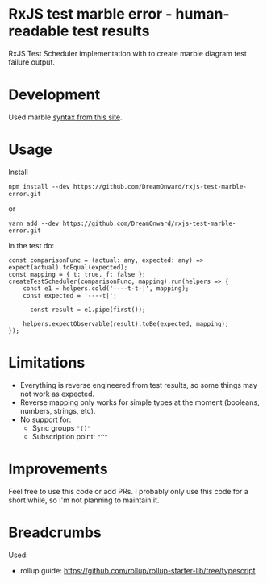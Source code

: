 # RxJS test marble error - human-readable test results

RxJS Test Scheduler implementation with to create marble diagram test failure output.

# Development

Used marble [syntax from this site](https://rxjs-dev.firebaseapp.com/guide/testing/internal-marble-tests#marble-syntax).

# Usage

Install

    npm install --dev https://github.com/DreamOnward/rxjs-test-marble-error.git

or

    yarn add --dev https://github.com/DreamOnward/rxjs-test-marble-error.git

In the test do:

    const comparisonFunc = (actual: any, expected: any) => expect(actual).toEqual(expected);
    const mapping = { t: true, f: false };
    createTestScheduler(comparisonFunc, mapping).run(helpers => {
        const e1 = helpers.cold('----t-t-|', mapping);
        const expected = '----t|';

          const result = e1.pipe(first());

        helpers.expectObservable(result).toBe(expected, mapping);
    });

# Limitations

* Everything is reverse engineered from test results, so some things may not work as expected.
* Reverse mapping only works for simple types at the moment (booleans, numbers, strings, etc).
* No support for:
    * Sync groups `"()"`
    * Subscription point: `"^"`

# Improvements

Feel free to use this code or add PRs.
I probably only use this code for a short while, so I'm not planning to maintain it.

# Breadcrumbs

Used:

* rollup guide: https://github.com/rollup/rollup-starter-lib/tree/typescript 
